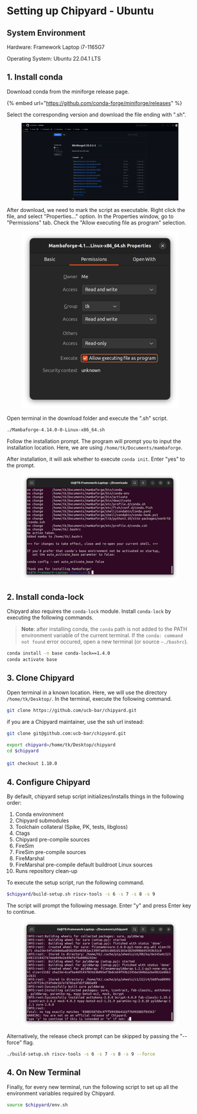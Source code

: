 # Setting up Chipyard - Ubuntu

## System Environment

Hardware: Framework Laptop i7-1165G7

Operating System: Ubuntu 22.04.1 LTS

## 1. Install conda

Download conda from the miniforge release page.

{% embed url="https://github.com/conda-forge/miniforge/releases" %}

Select the corresponding version and download the file ending with ".sh".

<figure><img src="../.gitbook/assets/image (161).png" alt=""><figcaption></figcaption></figure>

After download, we need to mark the script as executable. Right click the file, and select "Properties..." option. In the Properties window, go to "Permissions" tab. Check the "Allow executing file as program" selection.

<figure><img src="../.gitbook/assets/image (96) (1).png" alt=""><figcaption></figcaption></figure>

Open terminal in the download folder and execute the ".sh" script.

```bash
./Mambaforge-4.14.0-0-Linux-x86_64.sh 
```

Follow the installation prompt. The program will prompt you to input the installation location. Here, we are using `/home/tk/Documents/mambaforge`.

After installation, it will ask whether to execute `conda init`. Enter "yes" to the prompt.

<figure><img src="../.gitbook/assets/image (4) (3) (1).png" alt=""><figcaption></figcaption></figure>

## 2. Install conda-lock

Chipyard also requires the `conda-lock` module. Install `conda-lock` by executing the following commands.

> **Note**: after installing conda, the `conda` path is not added to the PATH environment variable of the current terminal. If the `conda: command not found` error occured, open a new terminal (or source `~./bashrc`).

```bash
conda install -n base conda-lock==1.4.0
conda activate base
```

## 3. Clone Chipyard

Open terminal in a known location. Here, we will use the directory `/home/tk/Desktop/`. In the terminal, execute the following command.

```bash
git clone https://github.com/ucb-bar/chipyard.git
```

if you are a Chipyard maintainer, use the ssh url instead:

```bash
git clone git@github.com:ucb-bar/chipyard.git
```



```bash
export chipyard=/home/tk/Desktop/chipyard
cd $chipyard

git checkout 1.10.0
```

## 4. Configure Chipyard

By default, chipyard setup script initializes/installs things in the following order:

1. Conda environment
2. Chipyard submodules
3. Toolchain collateral (Spike, PK, tests, libgloss)
4. Ctags
5. Chipyard pre-compile sources
6. FireSim
7. FireSim pre-compile sources
8. FireMarshal
9. FireMarshal pre-compile default buildroot Linux sources
10. Runs repository clean-up

To execute the setup script, run the following command.

```bash
$chipyard/build-setup.sh riscv-tools -s 6 -s 7 -s 8 -s 9
```

The script will prompt the following message. Enter "y" and press Enter key to continue.

<figure><img src="../.gitbook/assets/image (3) (2) (1).png" alt=""><figcaption></figcaption></figure>

Alternatively, the release check prompt can be skipped by passing the "--force" flag.

```bash
./build-setup.sh riscv-tools -s 6 -s 7 -s 8 -s 9 --force
```

## 4. On New Terminal

Finally, for every new terminal, run the following script to set up all the environment variables required by Chipyard.

```bash
source $chipyard/env.sh
```
